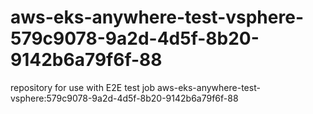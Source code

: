 # aws-eks-anywhere-test-vsphere-579c9078-9a2d-4d5f-8b20-9142b6a79f6f-88
repository for use with E2E test job aws-eks-anywhere-test-vsphere:579c9078-9a2d-4d5f-8b20-9142b6a79f6f-88
